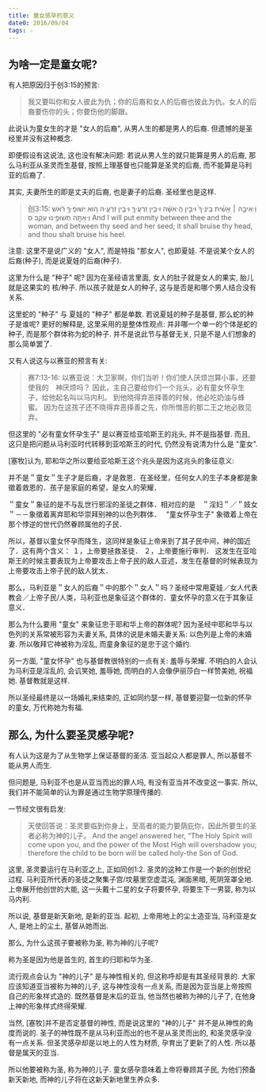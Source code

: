 ```yaml
---
title: 童女感孕的意义
date0: 2016/09/04
tags: ☆
---
```


为啥一定是童女呢?
------------------

有人把原因归于创3:15的预言:

> 我又要叫你和女人彼此为仇；你的后裔和女人的后裔也彼此为仇。女人的后裔要伤你的头；你要伤他的脚跟。

此说认为童女生的才是 "女人的后裔", 从男人生的都是男人的后裔. 但遗憾的是圣经里并没有这种概念.

即便假设有这说法, 这也没有解决问题: 若说从男人生的就只能算是男人的后裔, 那么马利亚从圣灵而生基督, 按照上理基督也只能算是圣灵的后裔, 而不能算是马利亚的后裔了.

其实, 夫妻所生的即是丈夫的后裔, 也是妻子的后裔. 圣经里也是这样.

> 创3:15:
וְ·אֵיבָ֣ה ׀ אָשִׁ֗ית בֵּֽינְ·ךָ֙ וּ·בֵ֣ין הָֽ·אִשָּׁ֔ה וּ·בֵ֥ין זַרְעֲ·ךָ֖ וּ·בֵ֣ין זַרְעָ֑·הּ ה֚וּא יְשׁוּפְ·ךָ֣ רֹ֔אשׁ וְ·אַתָּ֖ה תְּשׁוּפֶ֥·נּוּ עָקֵֽב׃ ס
And I will put enmity between thee and the woman, and between thy seed and her seed; it shall bruise thy head, and thou shalt bruise his heel.

注意: 这里不是说广义的 "女人", 而是特指 "那女人", 也即夏娃. 不是说某个女人的后裔(种子), 而是说夏娃的后裔(种子).

这里为什么是 "种子" 呢? 因为在圣经语言里面, 女人的肚子就是女人的果实, 胎儿就是这果实的 核/种子. 所以孩子就是女人的种子, 这与是否是和哪个男人结合没有关系.

这里蛇的 "种子" 与 夏娃的 "种子" 都是单数. 若说夏娃的种子是基督, 那么蛇的种子是谁呢? 更好的解释是, 这里采用的是整体性观点: 并非哪一个单一的个体是蛇的种子, 而是那个群体称为蛇的种子. 并不是说此节与基督无关, 只是不是人们想象的那么简单罢了.

又有人说这与以赛亚的预言有关:

> 赛7:13-16:
以赛亚说：大卫家啊，你们当听！你们使人厌烦岂算小事，还要使我的　神厌烦吗？ 因此，主自己要给你们一个兆头，必有童女怀孕生子，给他起名叫以马内利。 到他晓得弃恶择善的时候，他必吃奶油与蜂蜜。 因为在这孩子还不晓得弃恶择善之先，你所憎恶的那二王之地必致见弃。

但这里的 "必有童女怀孕生子" 是以赛亚给亚哈斯王的兆头, 并不是指基督. 而且, 这只是把问题从马利亚时代转移到亚哈斯王的时代, 仍然没有说清为什么是 "童女".

[塞牧]认为, 耶和华之所以要给亚哈斯王这个兆头是因为这兆头的象征意义:　

并不是＂童女＂生子才是后裔，才是救恩．在圣经里，任何女人的生子本身都是象徵着救恩的．孩子是家庭的希望，是女人的荣耀．

＂童女＂象征的是不与乱世行邪淫的圣徒之群体．相对应的是　＂淫妇＂／＂妓女＂－－象徵着离弃耶和华崇拜别神的以色列群体．　 "童女怀孕生子" 象徵着上帝在那个悖逆的世代仍然眷顾属他的子民．

所以，基督以童女怀孕而降生，这同样是象征上帝来到了其子民中间，神的国近了．这有两个含义：
１，上帝要拯救圣徒．
２，上帝要施行审判．
这发生在亚哈斯王的时候主要表现为上帝要攻击上帝子民的敌人亚述，发生在基督的时候表现为上帝要攻击上帝子民的敌人犹太．

那么，马利亚是＂女人的后裔＂中的那个＂女人＂吗？圣经中常用夏娃／女人代表教会／上帝子民/人类，马利亚也是象征这个群体的．童女怀孕的意义在于其象征意义．

那么为什么要用 "童女" 来象征忠于耶和华上帝的群体呢? 因为圣经中耶和华与以色列的关系常被形容为夫妻关系, 具体的说是未婚夫妻关系: 以色列是上帝的未婚妻. 所以敬拜它神被称为淫乱, 而童身象征的是忠于这个婚约.

另一方面, "童女怀孕" 也与基督教很特别的一点有关: 羞辱与荣耀. 不明白的人会认为马利亚是淫乱的, 会讥笑她, 羞辱她, 而明白的人会像伊丽莎白一样赞美她, 祝福她. 基督教就是这样.

所以圣经最终是以一场婚礼来结束的, 正如同约瑟一样, 基督要迎娶一位新的怀孕的童女, 万代称她为有福.

那么, 为什么要圣灵感孕呢?
-------------------------

有人认为这是为了从生物学上保证基督的圣洁. 亚当起众人都是罪人, 所以基督不能从男人而生.

但问题是, 马利亚不也是从亚当而出的罪人吗, 有没有亚当并不改变这一事实. 所以, 我们并不能简单的认为罪是通过生物学原理传播的.

一节经文很有启发:

> 天使回答说：圣灵要临到你身上，至高者的能力要荫庇你，因此所要生的圣者必称为神的儿子。
And the angel answered her, “The Holy Spirit will come upon you, and the power of the Most High will overshadow you; therefore the child to be born will be called holy-the Son of God.

这里, 圣灵要运行在马利亚之上, 正如同创1:2. 圣灵的这种工作是一个新的创世纪过程. 马利亚所代表的圣徒之聚集子宫/坟墓里空虚混沌, 渊面黑暗, 死阴笼罩全地. 上帝展开他创世的大能, 这一头戴十二星的女子将要怀孕, 将要生下一男婴, 称为以马内利.

所以说, 基督是新天新地, 是新的亚当. 起初, 上帝用地上的尘土造亚当, 马利亚是女人, 是地上的尘土, 基督从她而出.

那么, 为什么这孩子要被称为圣, 称为神的儿子呢?

称为圣是因为他是首生的, 首生的归耶和华为圣.

流行观点会认为 "神的儿子" 是与神性相关的, 但这称呼却是有其圣经背景的. 大家应该知道亚当被称为神的儿子, 这与神性没有一点关系, 而是因为亚当是上帝按照自己的形象样式造的. 既然基督是末后的亚当, 他当然也被称为神的儿子了, 在他身上神的形象样式终得荣耀.

当然, [塞牧]并不是否定基督的神性, 而是说这里的 "神的儿子" 并不是从神性的角度而说的. 圣子的神性既不是从马利亚而出的也不是从圣灵而出的, 和圣灵感孕没有一点关系. 但圣灵感孕却是以地上的人性为材质, 孕育出了更新了的人性. 所以基督是属天的亚当.

所以他要被称为圣, 称为神的儿子. 童女感孕意味着上帝将眷顾其子民, 为他们预备新天新地, 而神的儿子将在这新天新地里生养众多.
